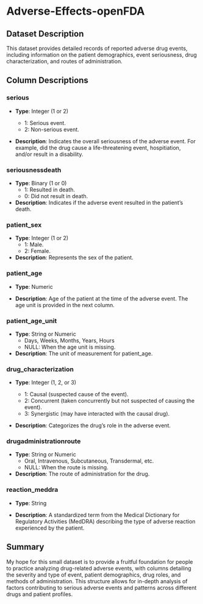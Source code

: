 # Adverse-Effects-openFDA

## Dataset Description
This dataset provides detailed records of reported adverse drug events, including information on the patient demographics, event seriousness, drug characterization, and routes of administration.

## Column Descriptions

### serious
- <strong>Type</strong>: Integer (1 or 2)
  - 1: Serious event.
  - 2: Non-serious event.

- <strong>Description</strong>: Indicates the overall seriousness of the adverse event. For example, did the drug cause a life-threatening event, hospitiation, and/or result in a disability.


### seriousnessdeath

- <strong>Type</strong>: Binary (1 or 0)
  - 1: Resulted in death.
  - 0: Did not result in death.
- <strong>Description</strong>: Indicates if the adverse event resulted in the patient’s death.


### patient_sex

- <strong>Type</strong>: Integer (1 or 2)
  - 1: Male.
  - 2: Female.
- <strong>Description</strong>: Represents the sex of the patient.


### patient_age

- <strong>Type</strong>: Numeric

- <strong>Description</strong>: Age of the patient at the time of the adverse event. The age unit is provided in the next column.

### patient_age_unit

- <strong>Type</strong>: String or Numeric
  - Days, Weeks, Months, Years, Hours
  - NULL: When the age unit is missing.
- <strong>Description</strong>: The unit of measurement for patient_age.

### drug_characterization

- <strong>Type</strong>: Integer (1, 2, or 3)
  - 1: Causal (suspected cause of the event).
  - 2: Concurrent (taken concurrently but not suspected of causing the event).
  - 3: Synergistic (may have interacted with the causal drug).

- <strong>Description</strong>: Categorizes the drug’s role in the adverse event.


### drugadministrationroute

- <strong>Type</strong>: String or Numeric
  - Oral, Intravenous, Subcutaneous, Transdermal, etc.
  - NULL: When the route is missing.
- <strong>Description</strong>: The route of administration for the drug. 

### reaction_meddra

- <strong>Type</strong>: String

- <strong>Description</strong>: A standardized term from the Medical Dictionary for Regulatory Activities (MedDRA) describing the type of adverse reaction experienced by the patient.

## Summary
My hope for this small dataset is to provide a fruitful foundation for people to practice analyzing drug-related adverse events, with columns detailing the severity and type of event, patient demographics, drug roles, and methods of administration. This structure allows for in-depth analysis of factors contributing to serious adverse events and patterns across different drugs and patient profiles.
